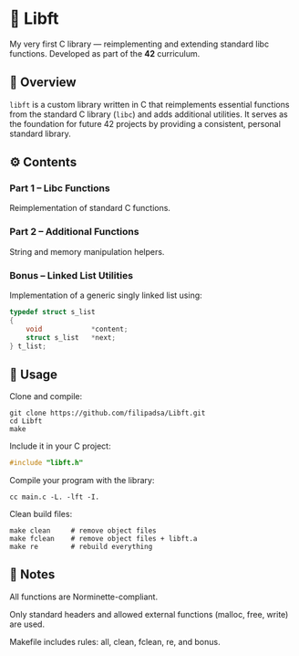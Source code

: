 # 🧩 Libft

My very first C library — reimplementing and extending standard libc functions.
Developed as part of the **42** curriculum.

## 🧠 Overview

`libft` is a custom library written in C that reimplements essential functions from the standard C library (`libc`) and adds additional utilities.
It serves as the foundation for future 42 projects by providing a consistent, personal standard library.

## ⚙️ Contents

### **Part 1 – Libc Functions**
Reimplementation of standard C functions.

### **Part 2 – Additional Functions**
String and memory manipulation helpers.

### **Bonus – Linked List Utilities**
Implementation of a generic singly linked list using:
```c
typedef struct s_list
{
    void            *content;
    struct s_list   *next;
} t_list;
```

## 🧪 Usage

Clone and compile:
```
git clone https://github.com/filipadsa/Libft.git
cd Libft
make
```

Include it in your C project:
```c
#include "libft.h"
```

Compile your program with the library:
```
cc main.c -L. -lft -I.
```

Clean build files:
```
make clean     # remove object files
make fclean    # remove object files + libft.a
make re        # rebuild everything
```

## 📝 Notes

  All functions are Norminette-compliant.

  Only standard headers and allowed external functions (malloc, free, write) are used.

  Makefile includes rules: all, clean, fclean, re, and bonus.
